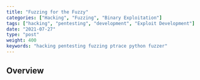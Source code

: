 ```yaml
---
title: "Fuzzing for the Fuzzy"
categories: ["Hacking", "Fuzzing", "Binary Exploitation"]
tags: ["hacking", "pentesting", "development", "Exploit Development"]
date: "2021-07-27"
type: "post"
weight: 400
keywords: "hacking pentesting fuzzing ptrace python fuzzer"
---
```


## Overview